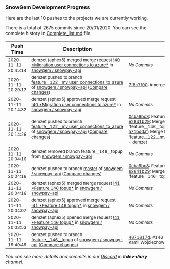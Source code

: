 
### SnowGem Development Progress

Here are the last 10 pushes to the projects we are currently working.

There is a total of 2675 commits since 20/01/2020. You can see the complete history in
 [Complete_list.md](Complete_list.md) file.

| Push Time | Description | Commits |
| --- | --- | --- |
| <sub>2020-11-11 20:45:14</sub> | <sub>demzet (aphex5) merged merge request [\!40 \*Migration user connections to azure\*](https://gitlab.com/snowgem/snowpay-api/-/merge_requests/40) in [snowgem / snowpay\-api](https://gitlab.com/snowgem/snowpay-api)</sub> | <sub>_No Commits_</sub> |
| <sub>2020-11-11 20:29:17</sub> | <sub>demzet pushed to branch [feature\_\_122\_\_mv\_user\_connections\_to\_azure](https://gitlab.com/snowgem/snowpay-api/commits/feature__122__mv_user_connections_to_azure) of [snowgem / snowpay\-api](https://gitlab.com/snowgem/snowpay-api) ([Compare changes](https://gitlab.com/snowgem/snowpay-api/compare/a71bddaf97a782767e959aaba0526f4d275fed6b...7f5c7f902119fc3cfcbd2f6d534401c677c254b7))</sub> | <sub>[7f5c7f90](https://gitlab.com/snowgem/snowpay-api/-/commit/7f5c7f902119fc3cfcbd2f6d534401c677c254b7): #merge fix - Kamil Wojciechowski</sub> |
| <sub>2020-11-11 20:14:32</sub> | <sub>demzet (aphex5) approved merge request [\!40 \*Migration user connections to azure\*](https://gitlab.com/snowgem/snowpay-api/-/merge_requests/40) in [snowgem / snowpay\-api](https://gitlab.com/snowgem/snowpay-api)</sub> | <sub>_No Commits_</sub> |
| <sub>2020-11-11 20:14:26</sub> | <sub>demzet pushed to branch [feature\_\_122\_\_mv\_user\_connections\_to\_azure](https://gitlab.com/snowgem/snowpay-api/commits/feature__122__mv_user_connections_to_azure) of [snowgem / snowpay\-api](https://gitlab.com/snowgem/snowpay-api) ([Compare changes](https://gitlab.com/snowgem/snowpay-api/compare/a6b1ab7639ee98eaab769cf00b3bc6dbb1fb618c...a71bddaf97a782767e959aaba0526f4d275fed6b))</sub> | <sub>[0cba9bc8](https://gitlab.com/snowgem/snowpay-api/-/commit/0cba9bc8deec650d3af854d376465a53bc3cecb4): Feature  146  topup - demzet<br>[e2641b29](https://gitlab.com/snowgem/snowpay-api/-/commit/e2641b296e33e4b78c219783923e81ab29e98538): Merge branch 'feature__146__topup' into 'master' - demzet<br>[a71bddaf](https://gitlab.com/snowgem/snowpay-api/-/commit/a71bddaf97a782767e959aaba0526f4d275fed6b): Merge branch 'master' into 'feature__122__mv_user_connections_to_azure' - demzet</sub> |
| <sub>2020-11-11 20:04:16</sub> | <sub>demzet removed branch feature__146__topup from [snowgem / snowpay\-api](https://gitlab.com/snowgem/snowpay-api)</sub> | <sub>_No Commits_</sub> |
| <sub>2020-11-11 20:04:16</sub> | <sub>demzet pushed to branch [master](https://gitlab.com/snowgem/snowpay-api/commits/master) of [snowgem / snowpay\-api](https://gitlab.com/snowgem/snowpay-api) ([Compare changes](https://gitlab.com/snowgem/snowpay-api/compare/af4d7a82b8ed08e4f102735bdfbff352722e67ef...e2641b296e33e4b78c219783923e81ab29e98538))</sub> | <sub>[0cba9bc8](https://gitlab.com/snowgem/snowpay-api/-/commit/0cba9bc8deec650d3af854d376465a53bc3cecb4): Feature  146  topup - demzet<br>[e2641b29](https://gitlab.com/snowgem/snowpay-api/-/commit/e2641b296e33e4b78c219783923e81ab29e98538): Merge branch 'feature__146__topup' into 'master' - demzet</sub> |
| <sub>2020-11-11 20:04:16</sub> | <sub>demzet (aphex5) merged merge request [\!41 \*Feature  146  topup\*](https://gitlab.com/snowgem/snowpay-api/-/merge_requests/41) in [snowgem / snowpay\-api](https://gitlab.com/snowgem/snowpay-api)</sub> | <sub>_No Commits_</sub> |
| <sub>2020-11-11 20:04:07</sub> | <sub>demzet (aphex5) approved merge request [\!41 \*Feature  146  topup\*](https://gitlab.com/snowgem/snowpay-api/-/merge_requests/41) in [snowgem / snowpay\-api](https://gitlab.com/snowgem/snowpay-api)</sub> | <sub>_No Commits_</sub> |
| <sub>2020-11-11 20:03:53</sub> | <sub>demzet (aphex5) opened merge request [\!41 \*Feature  146  topup\*](https://gitlab.com/snowgem/snowpay-api/-/merge_requests/41) in [snowgem / snowpay\-api](https://gitlab.com/snowgem/snowpay-api)</sub> | <sub>_No Commits_</sub> |
| <sub>2020-11-11 19:49:49</sub> | <sub>demzet pushed to branch [feature\_\_146\_\_topup](https://gitlab.com/snowgem/snowpay-api/commits/feature__146__topup) of [snowgem / snowpay\-api](https://gitlab.com/snowgem/snowpay-api) ([Compare changes](https://gitlab.com/snowgem/snowpay-api/compare/a3894ca192134c8352053371dcb975e6f519fe8c...4671617d6b372b698e1d84a134f17a72e845fe93))</sub> | <sub>[4671617d](https://gitlab.com/snowgem/snowpay-api/-/commit/4671617d6b372b698e1d84a134f17a72e845fe93): #146 - docker images on diet - Kamil Wojciechowski</sub> |

_You can see more details and commits in our [Discord](https://discord.gg/zumGnbg) in **#dev-diary** channel._
